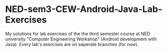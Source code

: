 # NED-sem3-CEW-Android-Java-Lab-Exercises

My solutions for lab exercises of the the third semester course at NED university "Computer Engineering Workshop" (Android development with Java).
Every lab's exercises are on seperate branches (for now).
